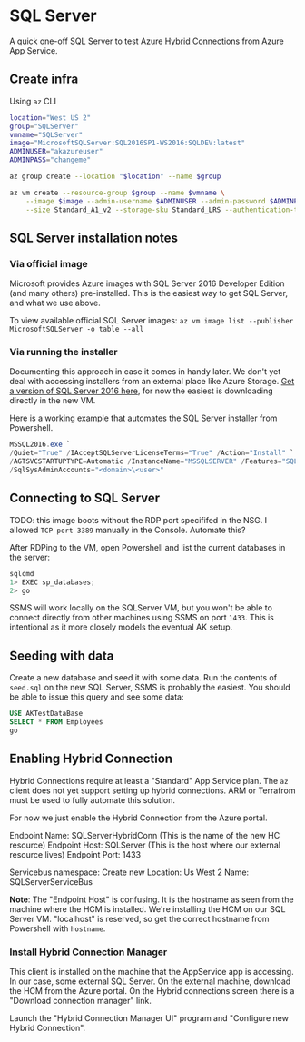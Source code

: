 # SQL Server

A quick one-off SQL Server to test Azure [Hybrid Connections](https://docs.microsoft.com/en-us/azure/biztalk-services/integration-hybrid-connection-overview) from Azure App Service.

## Create infra

Using `az` CLI

```sh
location="West US 2"
group="SQLServer"
vmname="SQLServer"
image="MicrosoftSQLServer:SQL2016SP1-WS2016:SQLDEV:latest"
ADMINUSER="akazureuser"
ADMINPASS="changeme"

az group create --location "$location" --name $group

az vm create --resource-group $group --name $vmname \
    --image $image --admin-username $ADMINUSER --admin-password $ADMINPASS \
    --size Standard_A1_v2 --storage-sku Standard_LRS --authentication-type password
```

## SQL Server installation notes 

### Via official image

Microsoft provides Azure images with SQL Server 2016 Developer Edition (and many others) pre-installed.
This is the easiest way to get SQL Server, and what we use above.

To view available official SQL Server images: `az vm image list --publisher MicrosoftSQLServer -o table --all`

### Via running the installer

Documenting this approach in case it comes in handy later.
We don't yet deal with accessing installers from an external place like Azure Storage.
[Get a version of SQL Server 2016 here](https://www.microsoft.com/en-us/evalcenter/evaluate-sql-server-2016), for now the easiest is downloading directly in the new VM.

Here is a working example that automates the SQL Server installer from Powershell.

```ps1
MSSQL2016.exe `
/Quiet="True" /IAcceptSQLServerLicenseTerms="True" /Action="Install" `
/AGTSVCSTARTUPTYPE=Automatic /InstanceName="MSSQLSERVER" /Features="SQLENGINE" `
/SqlSysAdminAccounts="<domain>\<user>"
```

## Connecting to SQL Server

TODO: this image boots without the RDP port specififed in the NSG. I allowed `TCP port 3389` manually in the Console.  Automate this?

After RDPing to the VM, open Powershell and list the current databases in the server:
```ps1
sqlcmd
1> EXEC sp_databases;
2> go
```

SSMS will work locally on the SQLServer VM, but you won't be able to connect directly from other machines using SSMS on port `1433`.  This is intentional as it more closely models the eventual AK setup.

## Seeding with data

Create a new database and seed it with some data.
Run the contents of `seed.sql` on the new SQL Server, SSMS is probably the easiest.
You should be able to issue this query and see some data:

```sql
USE AKTestDataBase
SELECT * FROM Employees
go
```

## Enabling Hybrid Connection

Hybrid Connections require at least a "Standard" App Service plan.
The `az` client does not yet support setting up hybrid connections.  ARM or Terrafrom must be used to fully automate this solution.

For now we just enable the Hybrid Connection from the Azure portal.

Endpoint Name: SQLServerHybridConn (This is the name of the new HC resource)
Endpoint Host: SQLServer (This is the host where our external resource lives)
Endpoint Port: 1433

Servicebus namespace: Create new
Location: Us West 2
Name: SQLServerServiceBus

**Note**: The "Endpoint Host" is confusing. It is the hostname as seen from the machine where the HCM is installed. We're installing the HCM on our SQL Server VM.  "localhost" is reserved, so get the correct hostname from Powershell with `hostname`.

### Install Hybrid Connection Manager

This client is installed on the machine that the AppService app is accessing. In our case, some external SQL Server.
On the external machine, download the HCM from the Azure portal.  On the Hybrid connections screen there is a "Download connection manager" link.

Launch the "Hybrid Connection Manager UI" program and "Configure new Hybrid Connection".

